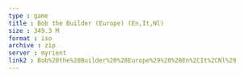 ```yaml
---
type : game
title : Bob the Builder (Europe) (En,It,Nl)
size : 349.3 M
format : iso
archive : zip
server : myrient
link2 : Bob%20the%20Builder%20%28Europe%29%20%28En%2CIt%2CNl%29
---
```


